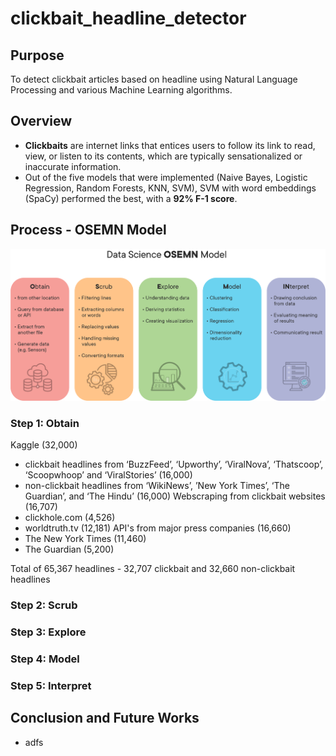 # clickbait_headline_detector

## Purpose
To detect clickbait articles based on headline using Natural Language Processing and various Machine Learning algorithms.

## Overview
- **Clickbaits** are internet links that entices users to follow its link to read, view, or listen to its contents, which are typically sensationalized or inaccurate information.
- Out of the five models that were implemented (Naive Bayes, Logistic Regression, Random Forests, KNN, SVM), SVM with word embeddings (SpaCy) performed the best, with a **92% F-1 score**.

## Process - OSEMN Model
![osemn](Images/new_osemn.png)

### Step 1: Obtain
Kaggle (32,000)
- clickbait headlines from ‘BuzzFeed’, ‘Upworthy’, ‘ViralNova’, ‘Thatscoop’, ‘Scoopwhoop’ and ‘ViralStories’ (16,000)
- non-clickbait headlines from ‘WikiNews’, ’New York Times’, ‘The Guardian’, and ‘The Hindu’ (16,000)
Webscraping from clickbait websites (16,707)
- clickhole.com (4,526)
- worldtruth.tv (12,181)
API's from major press companies (16,660)
- The New York Times (11,460)
- The Guardian (5,200)

Total of 65,367 headlines - 32,707 clickbait and 32,660 non-clickbait headlines

### Step 2: Scrub


### Step 3: Explore


### Step 4: Model


### Step 5: Interpret


## Conclusion and Future Works
- adfs

